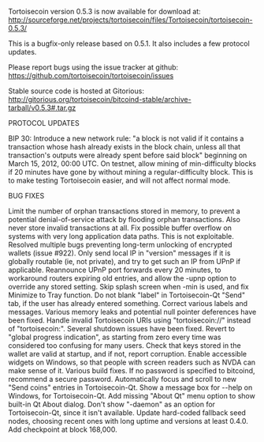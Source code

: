 Tortoisecoin version 0.5.3 is now available for download at:
http://sourceforge.net/projects/tortoisecoin/files/Tortoisecoin/tortoisecoin-0.5.3/

This is a bugfix-only release based on 0.5.1.
It also includes a few protocol updates.

Please report bugs using the issue tracker at github:
https://github.com/tortoisecoin/tortoisecoin/issues

Stable source code is hosted at Gitorious:
http://gitorious.org/tortoisecoin/bitcoind-stable/archive-tarball/v0.5.3#.tar.gz

PROTOCOL UPDATES

BIP 30: Introduce a new network rule: "a block is not valid if it contains a transaction whose hash already exists in the block chain, unless all that transaction's outputs were already spent before said block" beginning on March 15, 2012, 00:00 UTC.
On testnet, allow mining of min-difficulty blocks if 20 minutes have gone by without mining a regular-difficulty block. This is to make testing Tortoisecoin easier, and will not affect normal mode.

BUG FIXES

Limit the number of orphan transactions stored in memory, to prevent a potential denial-of-service attack by flooding orphan transactions. Also never store invalid transactions at all.
Fix possible buffer overflow on systems with very long application data paths. This is not exploitable.
Resolved multiple bugs preventing long-term unlocking of encrypted wallets
(issue #922).
Only send local IP in "version" messages if it is globally routable (ie, not private), and try to get such an IP from UPnP if applicable.
Reannounce UPnP port forwards every 20 minutes, to workaround routers expiring old entries, and allow the -upnp option to override any stored setting.
Skip splash screen when -min is used, and fix Minimize to Tray function.
Do not blank "label" in Tortoisecoin-Qt "Send" tab, if the user has already entered something.
Correct various labels and messages.
Various memory leaks and potential null pointer deferences have been fixed.
Handle invalid Tortoisecoin URIs using "tortoisecoin://" instead of "tortoisecoin:".
Several shutdown issues have been fixed.
Revert to "global progress indication", as starting from zero every time was considered too confusing for many users.
Check that keys stored in the wallet are valid at startup, and if not, report corruption.
Enable accessible widgets on Windows, so that people with screen readers such as NVDA can make sense of it.
Various build fixes.
If no password is specified to bitcoind, recommend a secure password.
Automatically focus and scroll to new "Send coins" entries in Tortoisecoin-Qt.
Show a message box for --help on Windows, for Tortoisecoin-Qt.
Add missing "About Qt" menu option to show built-in Qt About dialog.
Don't show "-daemon" as an option for Tortoisecoin-Qt, since it isn't available.
Update hard-coded fallback seed nodes, choosing recent ones with long uptime and versions at least 0.4.0.
Add checkpoint at block 168,000.
